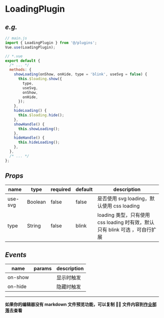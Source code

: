 # LoadingPlugin

## _e.g._

```javascript
// main.js
import { LoadingPlugin } from '@/plugins';
Vue.use(LoadingPlugin);

// *.vue
export default {
  /* ... */
  methods: {
    showLoading(onShow, onHide, type = 'blink', useSvg = false) {
      this.$loading.show({
        type,
        useSvg,
        onShow,
        onHide,
      });
    },
    hideLoading() {
      this.$loading.hide();
    },
    showHandle() {
      this.showLoading();
    },
    hideHandle() {
      this.hideLoading();
    },
  },
  /* ... */
};
```

## _Props_

| name    | type    | required | default | description                                                                 |
| ------- | ------- | -------- | ------- | --------------------------------------------------------------------------- |
| use-svg | Boolean | false    | false   | 是否使用 svg loading，默认使用 css loading                                  |
| type    | String  | false    | blink   | loading 类型，只有使用 css loading 时有效，默认只有 blink 可选 ，可自行扩展 |

## _Events_

| name    | params | description |
| ------- | ------ | ----------- |
| on-show |        | 显示时触发  |
| on-hide |        | 隐藏时触发  |

---

**如果你的编辑器没有 markdown 文件预览功能，可以复制  文件内容到[作业部落](https://www.zybuluo.com)去查看**
